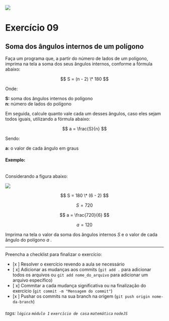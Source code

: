 ![](https://i.imgur.com/xG74tOh.png)

# Exercício 09

## Soma dos ângulos internos de um polígono

Faça um programa que, a partir do número de lados de um polígono, imprima na tela a soma dos seus ângulos internos, conforme a fórmula abaixo:

<!-- ![](https://4.bp.blogspot.com/-Vv69QfUHsrA/W5v7V35XwZI/AAAAAAABp5A/Zfy8oD9IOXgbVaw82BAw6PHfFh_CS3RmQCK4BGAYYCw/s1600/sn%2Bok.png) -->

$$ S = (n - 2) \* 180 $$

Onde:

**S:** soma dos ângulos internos do polígono \
**n:** número de lados do polígono

Em seguida, calcule quanto vale cada um desses ângulos, caso eles sejam todos iguais, utilizando a fórmula abaixo:

$$ a = \frac{S}{n} $$

Sendo:

**a:** o valor de cada ângulo em graus

#### Exemplo:

\
Considerando a figura abaixo:

![](https://static.escolakids.uol.com.br/conteudo_legenda/460f67f820a78f732d55395e1932a031.jpg)

$$ S = 180 \* (6 - 2) $$

$$ S = 720 $$

$$ a = \frac{720}{6} $$

$$ a = 120 $$

Imprima na tela o valor da soma dos ângulos internos $S$ e o valor de cada ângulo do polígono $a$ .

---

Preencha a checklist para finalizar o exercício:

- [x ] Resolver o exercício revendo a aula se necessário
- [ x] Adicionar as mudanças aos commits (`git add .` para adicionar todos os arquivos ou `git add nome_do_arquivo` para adicionar um arquivo específico)
- [ x] Commitar a cada mudança significativa ou na finalização do exercício (`git commit -m "Mensagem do commit"`)
- [x ] Pushar os commits na sua branch na origem (`git push origin nome-da-branch`)

###### tags: `lógica` `módulo 1` `exercício de casa` `matemática` `nodeJS`
